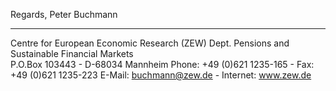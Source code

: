 Regards,
  Peter Buchmann

---------------------------------------------------------------------
Centre for European Economic Research (ZEW)
Dept. Pensions and Sustainable Financial Markets  
P.O.Box 103443 - D-68034 Mannheim
Phone: +49 (0)621 1235-165 - Fax: +49 (0)621 1235-223
E-Mail: buchmann@zew.de - Internet: www.zew.de 

